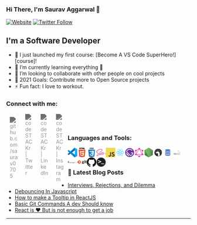 ### Hi There, I'm Saurav Aggarwal 👋

[![Website](https://img.shields.io/website?label=github.com/saurav0705&style=for-the-badge&url=https%3A%2F%2Fgithub.com/saurav0705)](https://github.com/saurav0705)
[![Twitter Follow](https://img.shields.io/twitter/follow/Agg10Saurav?color=1DA1F2&logo=twitter&style=for-the-badge)](https://twitter.com/intent/follow?original_referer=https%3A%2F%2Fgithub.com%2FcodeSTACKr&screen_name=codeSTACKr)

## I'm a Software Developer

-   🔭 I just launched my first course: [Become A VS Code SuperHero!][course]!
-   🌱 I’m currently learning everything 🤣
-   👯 I’m looking to collaborate with other people on cool projects
-   🥅 2021 Goals: Contribute more to Open Source projects
-   ⚡ Fun fact: I love to workout.

### Connect with me:

[<img align="left" alt="github.com/saurav0705" width="22px" style="margin:2px 10px; margin-top:10px; filter: invert(60%);" src="https://cdn.jsdelivr.net/npm/simple-icons@3.13.0/icons/medium.svg" />][medium]

<!-- [<img align="left" alt="codeSTACKr | YouTube" width="22px" src="https://cdn.jsdelivr.net/npm/simple-icons@v3/icons/youtube.svg" />][youtube] -->

[<img align="left" alt="codeSTACKr | Twitter" width="22px"  style="margin:2px 10px; filter: invert(60%);" src="https://cdn.jsdelivr.net/npm/simple-icons@v3/icons/twitter.svg" />][twitter]
[<img align="left" alt="codeSTACKr | LinkedIn"  style="margin:2px 10px; filter: invert(60%);" width="22px" src="https://cdn.jsdelivr.net/npm/simple-icons@v3/icons/linkedin.svg" />][linkedin]
[<img align="left" alt="codeSTACKr | Instagram" width="22px" style="margin:2px 10px; filter: invert(60%);" src="https://cdn.jsdelivr.net/npm/simple-icons@v3/icons/instagram.svg" />][instagram]

<br />
<br/>

### Languages and Tools:

<img align="left" alt="Visual Studio Code" width="26px" src="https://raw.githubusercontent.com/github/explore/80688e429a7d4ef2fca1e82350fe8e3517d3494d/topics/visual-studio-code/visual-studio-code.png" />
<img align="left" alt="HTML5" width="26px" src="https://raw.githubusercontent.com/github/explore/80688e429a7d4ef2fca1e82350fe8e3517d3494d/topics/html/html.png" />
<img align="left" alt="CSS3" width="26px" src="https://raw.githubusercontent.com/github/explore/80688e429a7d4ef2fca1e82350fe8e3517d3494d/topics/css/css.png" />
<img align="left" alt="Sass" width="26px" src="https://raw.githubusercontent.com/github/explore/80688e429a7d4ef2fca1e82350fe8e3517d3494d/topics/sass/sass.png" />
<img align="left" alt="JavaScript" width="26px" src="https://raw.githubusercontent.com/github/explore/80688e429a7d4ef2fca1e82350fe8e3517d3494d/topics/javascript/javascript.png" />
<img align="left" alt="React" width="26px" src="https://raw.githubusercontent.com/github/explore/80688e429a7d4ef2fca1e82350fe8e3517d3494d/topics/react/react.png" />
<img align="left" alt="Gatsby" width="26px" src="https://raw.githubusercontent.com/github/explore/e94815998e4e0713912fed477a1f346ec04c3da2/topics/gatsby/gatsby.png" />
<img align="left" alt="GraphQL" width="26px" src="https://raw.githubusercontent.com/github/explore/80688e429a7d4ef2fca1e82350fe8e3517d3494d/topics/graphql/graphql.png" />
<img align="left" alt="Node.js" width="26px" src="https://raw.githubusercontent.com/github/explore/80688e429a7d4ef2fca1e82350fe8e3517d3494d/topics/nodejs/nodejs.png" />
<img align="left" alt="Deno" width="26px" src="https://raw.githubusercontent.com/github/explore/361e2821e2dea67711cde99c9c40ed357061cf27/topics/deno/deno.png" />
<img align="left" alt="SQL" width="26px" src="https://raw.githubusercontent.com/github/explore/80688e429a7d4ef2fca1e82350fe8e3517d3494d/topics/sql/sql.png" />
<img align="left" alt="MySQL" width="26px" src="https://raw.githubusercontent.com/github/explore/80688e429a7d4ef2fca1e82350fe8e3517d3494d/topics/mysql/mysql.png" />
<img align="left" alt="MongoDB" width="26px" src="https://raw.githubusercontent.com/github/explore/80688e429a7d4ef2fca1e82350fe8e3517d3494d/topics/mongodb/mongodb.png" />
<img align="left" alt="Git" width="26px" src="https://raw.githubusercontent.com/github/explore/80688e429a7d4ef2fca1e82350fe8e3517d3494d/topics/git/git.png" />
<img align="left" alt="GitHub" width="26px" src="https://raw.githubusercontent.com/github/explore/78df643247d429f6cc873026c0622819ad797942/topics/github/github.png" />
<img align="left" alt="Terminal" width="26px" src="https://raw.githubusercontent.com/github/explore/80688e429a7d4ef2fca1e82350fe8e3517d3494d/topics/terminal/terminal.png" />

<br />
<br />

### 📕 Latest Blog Posts

<!-- BLOG-POST-LIST:START -->

-   [Interviews, Rejections, and Dilemma](https://saurav0705.medium.com/interviews-rejections-and-dilemma-e5959a99d1c?source=rss-e744e5fc534e------2)
-   [Debouncing In Javascript](https://saurav0705.medium.com/debouncing-in-javascript-d3faa889aaf?source=rss-e744e5fc534e------2)
-   [How to make a Tooltip in ReactJS](https://saurav0705.medium.com/how-to-make-a-tooltip-in-reactjs-214679ba02d0?source=rss-e744e5fc534e------2)
-   [Basic Git Commands A dev Should know](https://saurav0705.medium.com/basic-git-commands-a-dev-should-know-1d6a022e369d?source=rss-e744e5fc534e------2)
-   [React is ❤️ But is not enough to get a job](https://saurav0705.medium.com/react-is-%EF%B8%8F-but-is-not-enough-to-get-a-job-9aca343932d0?source=rss-e744e5fc534e------2)
<!-- BLOG-POST-LIST:END -->

---

[medium]: https://saurav0705.medium.com/

<!-- [website]: https://github.com/saurav0705
[course]: http://vsCodeHero.com -->

[twitter]: https://twitter.com/Agg10Saurav
[instagram]: https://www.instagram.com/unreadable_saurav/
[linkedin]: https://www.linkedin.com/in/saurav0705/
